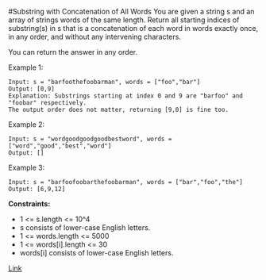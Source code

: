 #Substring with Concatenation of All Words
You are given a string s and an array of strings words of the same length. Return all starting indices of substring(s) in s that is a concatenation of each word in words exactly once, in any order, and without any intervening characters.

You can return the answer in any order.

Example 1:

```
Input: s = "barfoothefoobarman", words = ["foo","bar"]
Output: [0,9]
Explanation: Substrings starting at index 0 and 9 are "barfoo" and "foobar" respectively.
The output order does not matter, returning [9,0] is fine too.
```

Example 2:

```
Input: s = "wordgoodgoodgoodbestword", words = ["word","good","best","word"]
Output: []
```
Example 3:

```
Input: s = "barfoofoobarthefoobarman", words = ["bar","foo","the"]
Output: [6,9,12]
```

**Constraints:**
- 1 <= s.length <= 10^4
- s consists of lower-case English letters.
- 1 <= words.length <= 5000
- 1 <= words[i].length <= 30
- words[i] consists of lower-case English letters.

[Link](https://leetcode.com/problems/substring-with-concatenation-of-all-words/)